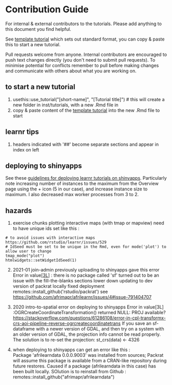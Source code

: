 # Contribution Guide

For internal & external contributors to the tutorials. Please add anything to this document you find helpful.

See [template tutorial](https://github.com/afrimapr/afrilearnr/blob/main/inst/tutorials/template-tutorial/template-tutorial.Rmd) which sets out standard format, you can copy & paste this to start a new tutorial.

Pull requests welcome from anyone. Internal contributors are encouraged to push text changes directly (you don't need to submit pull requests). To minimise potential for conflicts remember to pull before making changes and communicate with others about what you are working on. 


## to start a new tutorial

1. usethis::use_tutorial("[short-name]", "[Tutorial title]") # this will create a new folder in inst/tutorials, with a new .Rmd file in 
1. copy & paste content of the [template tutorial](https://github.com/afrimapr/afrilearnr/blob/main/inst/tutorials/template-tutorial/template-tutorial.Rmd) into the new .Rmd file to start


## learnr tips

1. headers indicated with '##' become separate sections and appear in index on left


## deploying to shinyapps

See these [guidelines for deploying learnr tutorials on shinyapps](https://cran.r-project.org/web/packages/learnr/vignettes/shinyapps-publishing.html). Particularly note increasing number of instances to the maximum from the Overview page using the + icon (5 in our case), and increase instance size to maximum. I also decreased max worker processes from 3 to 2.

## hazards

1. exercise chunks plotting interactive maps (with tmap or mapview) need to have unique ids set like this :
```{r [chunk-name]-setup}
# to avoid issues with interactive maps https://github.com/rstudio/learnr/issues/529
# IdSeed must be set to be unique in the Rmd, even for mode('plot') to allow user to change
tmap_mode("plot")
htmlwidgets::setWidgetIdSeed(1)
```

2. 2021-01 join-admin previously uploading to shinyapps gave this error
Error in value[[3L]](cond) : there is no package called 'sf'
turned out to be an issue with the fill-the-blanks sections lower down
updating to dev version of packrat locally fixed deployment 
remotes::install_github('rstudio/packrat')
see https://github.com/afrimapr/afrilearnr/issues/4#issue-791404707

3. 2020 intro-to-spatial error on deploying to shinyapps
Error in value[3L] :OGRCreateCoordinateTransformation() returned NULL: PROJ available?
https://stackoverflow.com/questions/61286108/error-in-cpl-transformx-crs-aoi-pipeline-reverse-ogrcreatecoordinatetrans
If you save an sf-dataframe with a newer version of GDAL, and then try on a system with an older version of GDAL, the projection info cannot be read properly.
The solution is to re-set the projection:
st_crs(data) <- 4326

4. when deploying to shinyapps can get an error like this :   
Package 'afrilearndata 0.0.0.9003' was installed from sources; Packrat will assume this package is available from a CRAN-like repository during future restores.
Caused if a package (afrilearndata in this case) has been built locally. SOlution is to reinstall from Github : remotes::install_github("afrimapr/afrilearndata")


